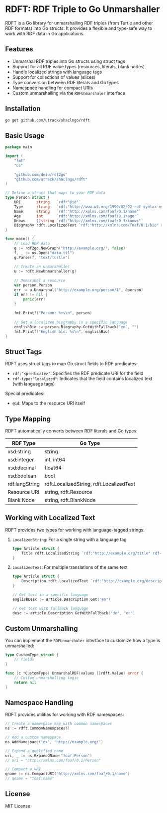 # RDFT: RDF Triple to Go Unmarshaller

RDFT is a Go library for unmarshalling RDF triples (from Turtle and other RDF formats) into Go structs. It provides a flexible and type-safe way to work with RDF data in Go applications.

## Features

- Unmarshal RDF triples into Go structs using struct tags
- Support for all RDF value types (resources, literals, blank nodes)
- Handle localized strings with language tags
- Support for collections of values (slices)
- Type conversion between RDF literals and Go types
- Namespace handling for compact URIs
- Custom unmarshalling via the `RDFUnmarshaler` interface

## Installation

```bash
go get github.com/utrack/shaclngo/rdft
```

## Basic Usage

```go
package main

import (
    "fmt"
    "os"
    
    "github.com/deiu/rdf2go"
    "github.com/utrack/shaclngo/rdft"
)

// Define a struct that maps to your RDF data
type Person struct {
    URI       string   `rdf:"@id"`
    Type      string   `rdf:"http://www.w3.org/1999/02/22-rdf-syntax-ns#type"`
    Name      string   `rdf:"http://xmlns.com/foaf/0.1/name"`
    Age       int      `rdf:"http://xmlns.com/foaf/0.1/age"`
    Knows     []string `rdf:"http://xmlns.com/foaf/0.1/knows"`
    Biography rdft.LocalizedText `rdf:"http://xmlns.com/foaf/0.1/bio" rdf-type:"localized"`
}

func main() {
    // Load RDF data
    g := rdf2go.NewGraph("http://example.org/", false)
    f, _ := os.Open("data.ttl")
    g.Parse(f, "text/turtle")
    
    // Create an unmarshaller
    u := rdft.NewUnmarshaller(g)
    
    // Unmarshal a resource
    var person Person
    err := u.Unmarshal("http://example.org/person/1", &person)
    if err != nil {
        panic(err)
    }
    
    fmt.Printf("Person: %+v\n", person)
    
    // Get a localized biography in a specific language
    englishBio := person.Biography.GetWithFallback("en", "")
    fmt.Printf("English bio: %s\n", englishBio)
}
```

## Struct Tags

RDFT uses struct tags to map Go struct fields to RDF predicates:

- `rdf:"<predicate>"`: Specifies the RDF predicate URI for the field
- `rdf-type:"localized"`: Indicates that the field contains localized text (with language tags)

Special predicates:
- `@id`: Maps to the resource URI itself

## Type Mapping

RDFT automatically converts between RDF literals and Go types:

| RDF Type | Go Type |
|----------|---------|
| xsd:string | string |
| xsd:integer | int, int64 |
| xsd:decimal | float64 |
| xsd:boolean | bool |
| rdf:langString | rdft.LocalizedString, rdft.LocalizedText |
| Resource URI | string, rdft.Resource |
| Blank Node | string, rdft.BlankNode |

## Working with Localized Text

RDFT provides two types for working with language-tagged strings:

1. `LocalizedString`: For a single string with a language tag
   ```go
   type Article struct {
       Title rdft.LocalizedString `rdf:"http://example.org/title" rdf-type:"localized"`
   }
   ```

2. `LocalizedText`: For multiple translations of the same text
   ```go
   type Article struct {
       Description rdft.LocalizedText `rdf:"http://example.org/description" rdf-type:"localized"`
   }
   
   // Get text in a specific language
   englishDesc := article.Description.Get("en")
   
   // Get text with fallback language
   desc := article.Description.GetWithFallback("de", "en")
   ```

## Custom Unmarshalling

You can implement the `RDFUnmarshaler` interface to customize how a type is unmarshalled:

```go
type CustomType struct {
    // fields
}

func (c *CustomType) UnmarshalRDF(values []rdft.Value) error {
    // Custom unmarshalling logic
    return nil
}
```

## Namespace Handling

RDFT provides utilities for working with RDF namespaces:

```go
// Create a namespace map with common namespaces
ns := rdft.CommonNamespaces()

// Add a custom namespace
ns.AddNamespace("ex", "http://example.org/")

// Expand a qualified name
uri, _ := ns.ExpandQName("foaf:Person")
// uri = "http://xmlns.com/foaf/0.1/Person"

// Compact a URI
qname := ns.CompactURI("http://xmlns.com/foaf/0.1/name")
// qname = "foaf:name"
```

## License

MIT License
